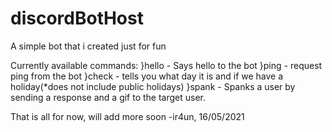 ﻿# discordBotHost

A simple bot that i created just for fun

Currently available commands:
}hello - Says hello to the bot
}ping - request ping from the bot
}check <cuti> - tells you what day it is and if we have a holiday(*does not include public holidays)
}spank <User Mention> - Spanks a user by sending a response and a gif to the target user.
  
  That is all for now, will add more soon
  -ir4un, 16/05/2021
